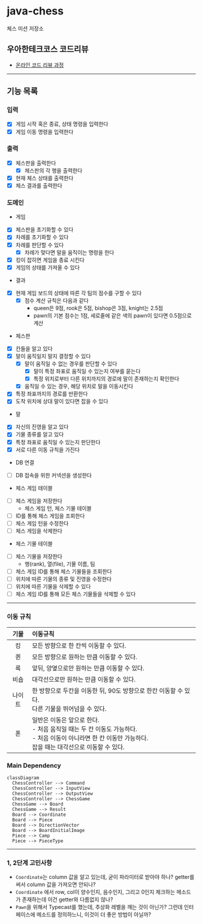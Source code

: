 # java-chess

체스 미션 저장소

## 우아한테크코스 코드리뷰

- [온라인 코드 리뷰 과정](https://github.com/woowacourse/woowacourse-docs/blob/master/maincourse/README.md)

---
## 기능 목록

### 입력

- [x] 게임 시작 혹은 종료, 상태 명령을 입력한다
- [x] 게임 이동 명령을 입력한다

### 출력

- [x] 체스판을 출력한다
  - [x] 체스판의 각 행을 출력한다
- [x] 현재 체스 상태를 출력한다
- [x] 체스 결과를 출력한다

### 도메인

- 게임
- [x] 체스판을 초기화할 수 있다
- [x] 차례를 초기화할 수 있다
- [x] 차례를 판단할 수 있다
  - [x] 차례가 맞다면 말을 움직이는 명령을 한다
- [x] 킹이 잡히면 게임을 종료 시킨다
- [x] 게임의 상태를 가져올 수 있다

- 결과
- [x] 현재 게임 보드의 상태에 따른 각 팀의 점수를 구할 수 있다
  - [x] 점수 계산 규칙은 다음과 같다
    - queen은 9점, rook은 5점, bishop은 3점, knight는 2.5점
    - pawn의 기본 점수는 1점, 세로줄에 같은 색의 pawn이 있다면 0.5점으로 계산

- 체스판
- [x] 칸들을 알고 있다
- [x] 말이 움직일지 말지 결정할 수 있다
  - [x] 말이 움직일 수 없는 경우를 판단할 수 있다
    - [x] 말이 특정 좌표로 움직일 수 있는지 여부를 묻는다
    - [x] 특정 위치로부터 다른 위치까지의 경로에 말이 존재하는지 확인한다
  - [x] 움직일 수 있는 경우, 해당 위치로 말을 이동시킨다
- [x] 특정 좌표까지의 경로를 반환한다
- [x] 도착 위치에 상대 말이 있다면 잡을 수 있다

- 말
- [x] 자신의 진영을 알고 있다
- [x] 기물 종류를 알고 있다
- [x] 특정 좌표로 움직일 수 있는지 판단한다
- [x] 서로 다른 이동 규칙을 가진다

- DB 연결
- [ ] DB 접속을 위한 커넥션을 생성한다

- 체스 게임 테이블
- [ ] 체스 게임을 저장한다
  - 체스 게임 턴, 체스 기물 테이블
- [ ] ID를 통해 체스 게임을 조회한다
- [ ] 체스 게임 턴을 수정한다
- [ ] 체스 게임을 삭제한다

- 체스 기물 테이블
- [ ] 체스 기물을 저장한다
  - 행(rank), 열(file), 기물 이름, 팀
- [ ] 체스 게임 ID를 통해 체스 기물들을 조회한다
- [ ] 위치에 따른 기물의 종류 및 진영을 수정한다
- [ ] 위치에 따른 기물을 삭제할 수 있다
- [ ] 체스 게임 ID를 통해 모든 체스 기물들을 삭제할 수 있다

---

### 이동 규칙

| 기물  | 이동규칙                                                                                                     |
|:---:|:---------------------------------------------------------------------------------------------------------|
|  킹  | 모든 방향으로 한 칸씩 이동할 수 있다.                                                                                   |
|  퀸  | 모든 방향으로 원하는 만큼 이동할 수 있다.                                                                                 |
|  룩  | 앞뒤, 양옆으로만 원하는 만큼 이동할 수 있다.                                                                               |
| 비숍  | 대각선으로만 원하는 만큼 이동할 수 있다.                                                                                  |
| 나이트 | 한 방향으로 두칸을 이동한 뒤, 90도 방향으로 한칸 이동할 수 있다.<br/>다른 기물을 뛰어넘을 수 있다.                                            |
|  폰  | 일반은 이동은 앞으로 한다.<br/>- 처음 움직일 때는 두 칸 이동도 가능하다.<br/>- 처음 이동이 아니라면 한 칸 이동만 가능하다.<br/> 잡을 때는 대각선으로 이동할 수 있다. |

### Main Dependency

```mermaid
classDiagram
  ChessController --> Command
  ChessController --> InputView
  ChessController --> OutputView
  ChessController --> ChessGame
  ChessGame --> Board
  ChessGame --> Result
  Board --> Coordinate
  Board --> Piece
  Board --> DirectionVector
  Board --> BoardInitialImage
  Piece --> Camp
  Piece --> PieceType
```


---
### 1, 2단계 고민사항
- `Coordinate`는 column 값을 알고 있는데, 굳이 파라미터로 받아야 하나? getter를 써서 column 값을 가져오면 안되나?
- `Coordinate` 에서 row, col이 양수인지, 음수인지, 그리고 0인지 체크하는 메소드가 존재하는데 이건 getter와 다름없지 않나?
- `Pawn`을 위해서 Typecast를 했는데, 추상화 레벨을 깨는 것이 아닌가? 그런데 인터페이스에 메소드를 정의하느니, 이것이 더 좋은 방법이 아닐까?
